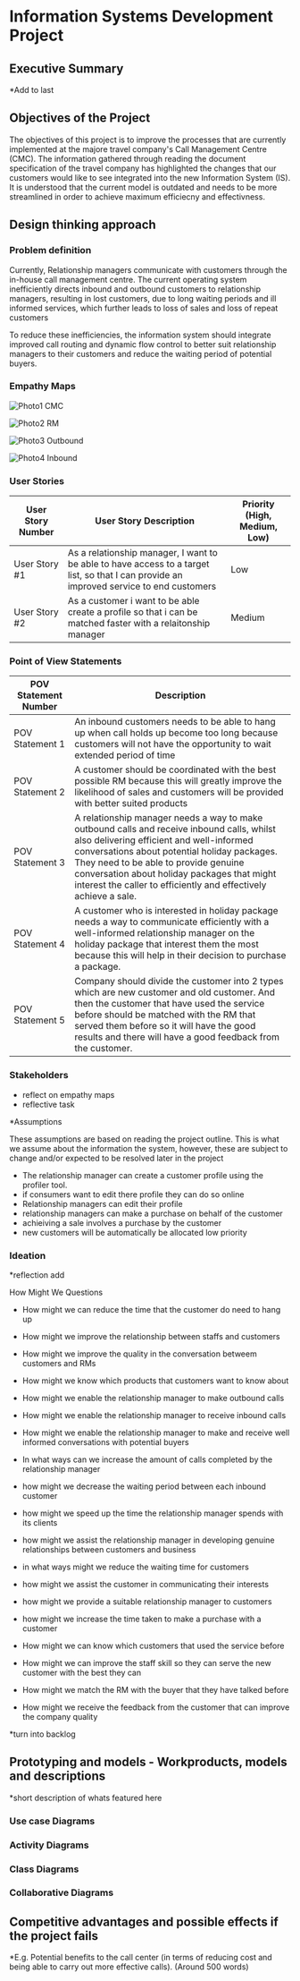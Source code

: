 # Information Systems Development Project 

## Executive Summary 

*Add to last 

## Objectives of the Project 
The objectives of this project is to improve the processes that are currently implemented at the majore travel company's Call Management Centre (CMC). The information gathered through reading the document specification of the travel company  has highlighted the changes that our customers would like to see integrated into the new Information System (IS). It is understood that the current model is outdated and needs to be more streamlined in order to achieve maximum efficiecny and effectivness. 


## Design thinking approach 

### Problem definition 

Currently, Relationship managers communicate with customers through the in-house call management centre. The current operating system inefficiently directs inbound and outbound customers to relationship managers, resulting in lost customers, due to long waiting periods and ill informed services, which further leads to loss of sales and loss of repeat customers  

To reduce these inefficiencies, the information system should integrate improved call routing and dynamic flow control to better suit relationship managers to their customers and reduce the waiting period of potential buyers. 

### Empathy Maps 

![Photo1 CMC](EmpathyMap_CallManagementCenter.png)

![Photo2 RM](EmpathyMap_RelationshipManager.png)

![Photo3 Outbound](EmpathyMap_OutgoingCustomers.png)

![Photo4 Inbound](EmpathyMap_IncomingCustomers.png)

### User Stories 


| User Story Number  | User Story Description | Priority (High, Medium, Low) |
| ------------- | ------------- | ---------- |
| User Story #1 | As a relationship manager, I want to be able to have access to a target list, so that I can provide an improved service to end customers   | Low  |
| User Story #2 | As a customer i want to be able create a profile so that i can be matched faster with a relaitonship manager  | Medium | 

### Point of View Statements

| POV Statement Number | Description |
| --- | --- |
| POV Statement 1 | An inbound customers needs to be able to hang up when call holds up become too long because customers will not have the opportunity to wait extended period of time
| POV Statement 2 | A customer should be coordinated with the best possible RM because this will greatly improve the likelihood of sales and customers will be provided with better suited products |
| POV Statement 3| A relationship manager needs a way to make outbound calls and receive inbound calls, whilst also delivering efficient and well-informed conversations about potential holiday packages. They need to be able to provide genuine conversation about holiday packages that might interest the caller to efficiently and effectively achieve a sale. |
| POV Statement 4| A customer who is interested in holiday package needs a way to communicate efficiently with a well-informed relationship manager on the holiday package that interest them the most because this will help in their decision to purchase a package.|
|POV Statement 5| Company should divide the customer into 2 types which are new customer and old customer. And then the customer that have used the service before should be matched with the RM that served them before so it will have the good results and there will have a good feedback from the customer. |

### Stakeholders

- reflect on empathy maps 
- reflective task 

*Assumptions 

These assumptions are based on reading the project outline. This is what we assume about the information the system, however, these are subject to change and/or expected to be resolved later in the project 

- The relationship manager can create a customer profile using the profiler tool. 
- if consumers want to edit there profile they can do so online 
- Relationship managers can edit their profile
- relationship managers can make a purchase on behalf of the customer 
- achieiving a sale involves a purchase by the customer
- new customers will be automatically be allocated low priority 


### Ideation 
*reflection add

How Might We Questions

- How might we can reduce the time that the customer do need to hang up
- How might we improve the relationship between staffs and customers
- How might we improve the quality in the conversation betweem customers and RMs
- How might we know which products that customers want to know about

- How might we enable the relationship manager to make outbound calls 
- How might we enable the relationship manager to receive inbound calls 
- How might we enable the relationship manager to make and receive well informed conversations with potential buyers 
- In what ways can we increase the amount of calls completed by the relationship manager 
- how might we decrease the waiting period between each inbound customer 
- how might we speed up the time the relationship manager spends with its clients 
- how might we assist the relationship manager in developing genuine relationships between customers and business

- in what ways might we reduce the waiting time for customers 
- how might we assist the customer in communicating their interests 
- how might we provide a suitable relationship manager to customers
- how might we increase the time taken to make a purchase with a customer 

- How might we can know which customers that used the service before
- How might we can improve the staff skill so they can serve the new customer with the best they can
- How might we match the RM with the buyer that they have talked before
- How might we receive the feedback from the customer that can improve the company quality


*turn into backlog 

## Prototyping and models - Workproducts, models and descriptions
*short description of whats featured here 
### Use case Diagrams
### Activity Diagrams
### Class Diagrams
### Collaborative Diagrams

## Competitive advantages and possible effects if the project fails 

*E.g. Potential benefits to the call center (in terms of reducing cost and being able to carry out more effective calls). (Around 500 words)

